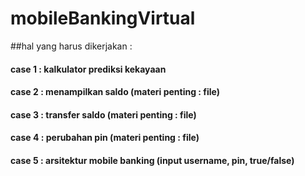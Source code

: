 # mobileBankingVirtual
##hal yang harus dikerjakan :
#### case 1 : kalkulator prediksi kekayaan
#### case 2 : menampilkan saldo (materi penting : file)
#### case 3 : transfer saldo (materi penting : file)
#### case 4 : perubahan pin (materi penting : file)
#### case 5 : arsitektur mobile banking (input username, pin, true/false)

